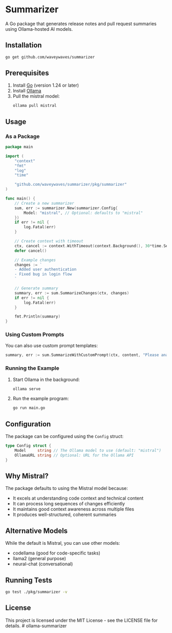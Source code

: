 # Summarizer

A Go package that generates release notes and pull request summaries using Ollama-hosted AI models.

## Installation

```bash
go get github.com/waveywaves/summarizer
```

## Prerequisites

1. Install [Go](https://golang.org/doc/install) (version 1.24 or later)
2. Install [Ollama](https://ollama.ai/)
3. Pull the mistral model:
   ```bash
   ollama pull mistral
   ```

## Usage

### As a Package

```go
package main

import (
    "context"
    "fmt"
    "log"
    "time"

    "github.com/waveywaves/summarizer/pkg/summarizer"
)

func main() {
    // Create a new summarizer
    sum, err := summarizer.New(summarizer.Config{
        Model: "mistral", // Optional: defaults to "mistral"
    })
    if err != nil {
        log.Fatal(err)
    }

    // Create context with timeout
    ctx, cancel := context.WithTimeout(context.Background(), 30*time.Second)
    defer cancel()

    // Example changes
    changes := `
    - Added user authentication
    - Fixed bug in login flow
    `

    // Generate summary
    summary, err := sum.SummarizeChanges(ctx, changes)
    if err != nil {
        log.Fatal(err)
    }

    fmt.Println(summary)
}
```

### Using Custom Prompts

You can also use custom prompt templates:

```go
summary, err := sum.SummarizeWithCustomPrompt(ctx, content, "Please analyze this code: %s")
```

### Running the Example

1. Start Ollama in the background:
   ```bash
   ollama serve
   ```

2. Run the example program:
   ```bash
   go run main.go
   ```

## Configuration

The package can be configured using the `Config` struct:

```go
type Config struct {
    Model     string // The Ollama model to use (default: "mistral")
    OllamaURL string // Optional: URL for the Ollama API
}
```

## Why Mistral?

The package defaults to using the Mistral model because:
- It excels at understanding code context and technical content
- It can process long sequences of changes efficiently
- It maintains good context awareness across multiple files
- It produces well-structured, coherent summaries

## Alternative Models

While the default is Mistral, you can use other models:
- codellama (good for code-specific tasks)
- llama2 (general purpose)
- neural-chat (conversational)

## Running Tests

```bash
go test ./pkg/summarizer -v
```

## License

This project is licensed under the MIT License - see the LICENSE file for details. # ollama-summarizer
